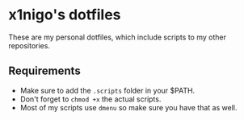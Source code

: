 # x1nigo's dotfiles
These are my personal dotfiles, which include scripts to my other repositories.

## Requirements
- Make sure to add the `.scripts` folder in your $PATH.
- Don't forget to `chmod +x` the actual scripts.
- Most of my scripts use `dmenu` so make sure you have that as well.
